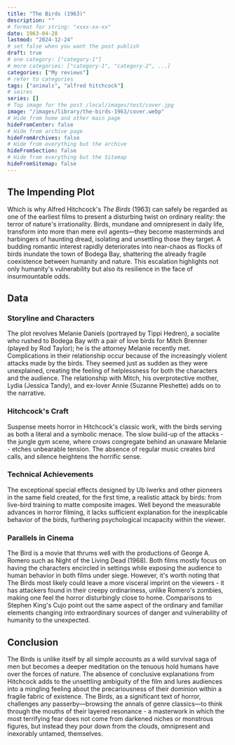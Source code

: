 ```yaml
---
title: "The Birds (1963)"
description: ""
# format for string: "xxxx-xx-xx"
date: 1963-04-28
lastmod: "2024-12-24"
# set false when you want the post publish
draft: true
# one category: ["category-1"]
# more categories: ["category-1", "category-2", ...]
categories: ["My reviews"]
# refer to categories
tags: ["animals", "alfred hitchcock"]
# seires
series: []
# Top image for the post /local/images/test/cover.jpg
image: "/images/library/the-birds-1963/cover.webp"
# Hide from home and other main page
hideFromCenter: false
# Hide from archive page
hideFromArchives: false
# Hide from everything but the archive
hideFromSection: false
# Hide from everything but the Sitemap
hideFromSitemap: false
---
```

## The Impending Plot

Which is why Alfred Hitchcock's *The Birds* (1963) can safely be regarded as one of the earliest films to present a disturbing twist on ordinary reality: the terror of nature's irrationality. Birds, mundane and omnipresent in daily life, transform into more than mere evil agents—they become masterminds and harbingers of haunting dread, isolating and unsettling those they target. A budding romantic interest rapidly deteriorates into near-chaos as flocks of birds inundate the town of Bodega Bay, shattering the already fragile coexistence between humanity and nature. This escalation highlights not only humanity's vulnerability but also its resilience in the face of insurmountable odds.

## Data

### Storyline and Characters

The plot revolves Melanie Daniels (portrayed by Tippi Hedren), a socialite who rushed to Bodega Bay with a pair of love birds for Mitch Brenner (played by Rod Taylor); he is the attorney Melanie recently met. Complications in their relationship occur because of the increasingly violent attacks made by the birds. They seemed just as sudden as they were unexplained, creating the feeling of helplessness for both the characters and the audience. The relationship with Mitch, his overprotective mother, Lydia (Jessica Tandy), and ex-lover Annie (Suzanne Pleshette) adds on to the narrative.

### Hitchcock's Craft

Suspense meets horror in Hitchcock's classic work, with the birds serving as both a literal and a symbolic menace. The slow build-up of the attacks \- the jungle gym scene, where crows congregate behind an unaware Melanie \- etches unbearable tension. The absence of regular music creates bird calls, and silence heightens the horrific sense.

### Technical Achievements

The exceptional special effects designed by Ub Iwerks and other pioneers in the same field created, for the first time, a realistic attack by birds: from live-bird training to matte composite images. Well beyond the measurable advances in horror filming, it lacks sufficient explanation for the inexplicable behavior of the birds, furthering psychological incapacity within the viewer.

### Parallels in Cinema

The Bird is a movie that thrums well with the productions of George A. Romero such as Night of the Living Dead (1968). Both films mostly focus on having the characters encircled in settings while exposing the audience to human behavior in both films under siege. However, it's worth noting that The Birds most likely could leave a more visceral imprint on the viewers \- it has attackers found in their creepy ordinariness, unlike Romero's zombies, making one feel the horror disturbingly close to home. Comparisons to Stephen King's Cujo point out the same aspect of the ordinary and familiar elements changing into extraordinary sources of danger and vulnerability of humanity to the unexpected.

## Conclusion

The Birds is unlike itself by all simple accounts as a wild survival saga of men but becomes a deeper meditation on the tenuous hold humans have over the forces of nature. The absence of conclusive explanations from Hitchcock adds to the unsettling ambiguity of the film and lures audiences into a mingling feeling about the precariousness of their dominion within a fragile fabric of existence. The Birds, as a significant text of horror, challenges any passerby—browsing the annals of genre classics—to think through the mouths of their layered resonance \- a masterwork in which the most terrifying fear does not come from darkened niches or monstrous figures, but instead they pour down from the clouds, omnipresent and inexorably untamed, themselves.